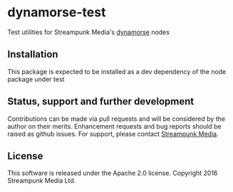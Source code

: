 # dynamorse-test

Test utilities for Streampunk Media's [dynamorse](https://github.com/Streampunk/node-red-contrib-dynamorse-core#readme) nodes

## Installation

This package is expected to be installed as a dev dependency of the node package under test

## Status, support and further development

Contributions can be made via pull requests and will be considered by the author on their merits. Enhancement requests and bug reports should be raised as github issues. For support, please contact [Streampunk Media](http://www.streampunk.media/).

## License

This software is released under the Apache 2.0 license. Copyright 2016 Streampunk Media Ltd.

